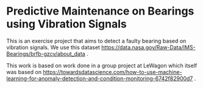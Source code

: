 # Predictive Maintenance on Bearings using Vibration Signals

This is an exercise project that aims to detect a faulty bearing based on vibration signals. We use this dataset https://data.nasa.gov/Raw-Data/IMS-Bearings/brfb-gzcv/about_data .

This work is based on work done in a group project at LeWagon which itself was based on https://towardsdatascience.com/how-to-use-machine-learning-for-anomaly-detection-and-condition-monitoring-6742f82900d7 .
